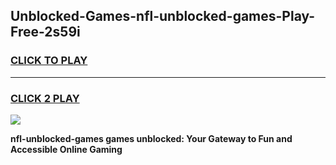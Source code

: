 
## Unblocked-Games-nfl-unblocked-games-Play-Free-2s59i
<h3>
<a href="https://premium76.site?title=nfl-unblocked-games&ref=22A">CLICK TO PLAY</a></h3>
<hr>

<h3>
<a href="https://premium76.site?title=nfl-unblocked-games&ref=22A">CLICK 2 PLAY</a>
  
</h3>

<a href="https://premium76.site?title=nfl-unblocked-games&ref=22A"><img src="https://clearcache.store/games.png"></a>


**nfl-unblocked-games games unblocked: Your Gateway to Fun and Accessible Online Gaming**

